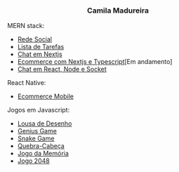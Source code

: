 
<h3 align="center">Camila Madureira</h3>

MERN stack:
- [Rede Social ](https://github.com/ca-madureira/rede-social)
- [Lista de Tarefas](https://github.com/ca-madureira/todo-mern)
- [Chat em Nextjs](https://github.com/ca-madureira/chat-next)
- [Ecommerce com Nextjs e Typescript](https://github.com/ca-madureira/ecommerce-next)[Em andamento]
- [Chat em React, Node e Socket](https://github.com/ca-madureira/chat-mern)


React Native:
- [Ecommerce Mobile](https://github.com/ca-madureira/fashion-app)

Jogos em Javascript:
- [Lousa de Desenho](https://github.com/ca-madureira/lousa-desenho)
- [Genius Game](https://github.com/ca-madureira/genius-game)
- [Snake Game](https://github.com/ca-madureira/snake-game)
- [Quebra-Cabeça](https://github.com/ca-madureira/jogo-quebra-cabeca)
- [Jogo da Memória](https://github.com/ca-madureira/jogo-memoria)
- [Jogo 2048 ](https://github.com/ca-madureira/game-2048)

